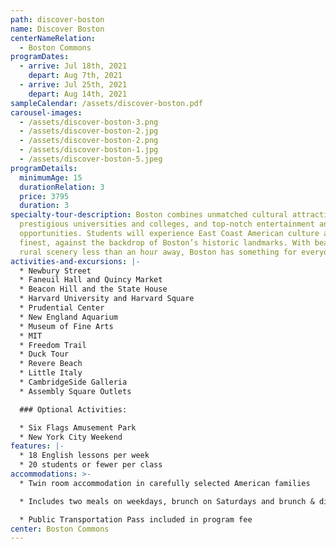 ```yaml
---
path: discover-boston
name: Discover Boston
centerNameRelation:
  - Boston Commons
programDates:
  - arrive: Jul 18th, 2021
    depart: Aug 7th, 2021
  - arrive: Jul 25th, 2021
    depart: Aug 14th, 2021
sampleCalendar: /assets/discover-boston.pdf
carousel-images:
  - /assets/discover-boston-3.png
  - /assets/discover-boston-2.jpg
  - /assets/discover-boston-2.png
  - /assets/discover-boston-1.jpg
  - /assets/discover-boston-5.jpeg
programDetails:
  minimumAge: 15
  durationRelation: 3
  price: 3795
  duration: 3
specialty-tour-description: Boston combines unmatched cultural attractions,
  prestigious universities and colleges, and top-notch entertainment and dining
  opportunities. Students will experience East Coast American culture at its
  finest, against the backdrop of Boston’s historic landmarks. With beaches and
  rural scenery less than an hour away, Boston has something for everyone.
activities-and-excursions: |-
  * Newbury Street
  * Faneuil Hall and Quincy Market
  * Beacon Hill and the State House
  * Harvard University and Harvard Square
  * Prudential Center
  * New England Aquarium
  * Museum of Fine Arts
  * MIT
  * Freedom Trail
  * Duck Tour
  * Revere Beach
  * Little Italy
  * CambridgeSide Galleria
  * Assembly Square Outlets

  ### Optional Activities:

  * Six Flags Amusement Park
  * New York City Weekend
features: |-
  * 18 English lessons per week
  * 20 students or fewer per class
accommodations: >-
  * Twin room accommodation in carefully selected American families

  * Includes two meals on weekdays, brunch on Saturdays and brunch & dinner on Sundays

  * Public Transportation Pass included in program fee
center: Boston Commons
---
```

